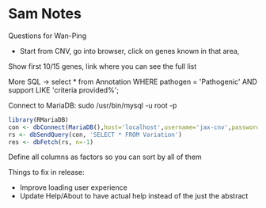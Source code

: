 # Sam Notes

Questions for Wan-Ping

- Start from CNV, go into browser, click on genes known in that area,

Show first 10/15 genes, link where you can see the full list

More SQL → select * from Annotation WHERE pathogen = 'Pathogenic' AND support LIKE 'criteria provided%';

Connect to MariaDB: sudo /usr/bin/mysql -u root -p

```r
library(RMariaDB)
con <- dbConnect(MariaDB(),host='localhost',username='jax-cnv',password='JAX',dbname='CNV_INFORMATION')
rs <- dbSendQuery(con, 'SELECT * FROM Variation')
res <- dbFetch(rs, n=-1)
```

Define all columns as factors so you can sort by all of them

Things to fix in release:

- Improve loading user experience
- Update Help/About to have actual help instead of the just the abstract